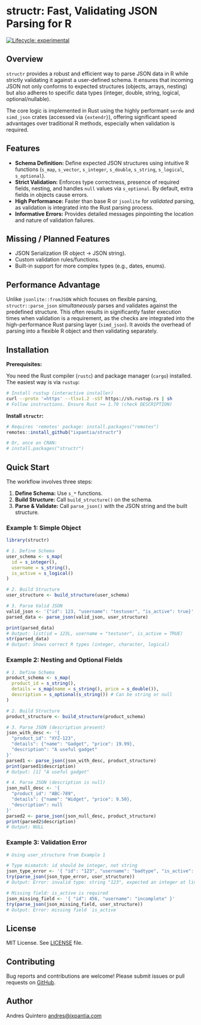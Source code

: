# structr: Fast, Validating JSON Parsing for R

[![Lifecycle: experimental](https://img.shields.io/badge/lifecycle-experimental-orange.svg)](https://lifecycle.r-lib.org/articles/stages.html#experimental)
<!-- Add build status/codecov badges here later -->

## Overview

`structr` provides a robust and efficient way to parse JSON data in R while strictly validating it against a user-defined schema. It ensures that incoming JSON not only conforms to expected structures (objects, arrays, nesting) but also adheres to specific data types (integer, double, string, logical, optional/nullable).

The core logic is implemented in Rust using the highly performant `serde` and `simd_json` crates (accessed via `{extendr}`), offering significant speed advantages over traditional R methods, especially when validation is required.

## Features

*   **Schema Definition:** Define expected JSON structures using intuitive R functions (`s_map`, `s_vector`, `s_integer`, `s_double`, `s_string`, `s_logical`, `s_optional`).
*   **Strict Validation:** Enforces type correctness, presence of required fields, nesting, and handles `null` values via `s_optional`. By default, extra fields in objects cause errors.
*   **High Performance:** Faster than base R or `jsonlite` for *validated* parsing, as validation is integrated into the Rust parsing process.
*   **Informative Errors:** Provides detailed messages pinpointing the location and nature of validation failures.

## Missing / Planned Features

*   JSON Serialization (R object -> JSON string).
*   Custom validation rules/functions.
*   Built-in support for more complex types (e.g., dates, enums).

## Performance Advantage

Unlike `jsonlite::fromJSON` which focuses on flexible parsing, `structr::parse_json` *simultaneously* parses and validates against the predefined structure. This often results in significantly faster execution times when validation is a requirement, as the checks are integrated into the high-performance Rust parsing layer (`simd_json`). It avoids the overhead of parsing into a flexible R object and then validating separately.

## Installation

**Prerequisites:**

You need the Rust compiler (`rustc`) and package manager (`cargo`) installed. The easiest way is via `rustup`:
```bash
# Install rustup (interactive installer)
curl --proto '=https' --tlsv1.2 -sSf https://sh.rustup.rs | sh
# Follow instructions. Ensure Rust >= 1.70 (check DESCRIPTION)
```

**Install `structr`:**

```R
# Requires 'remotes' package: install.packages("remotes")
remotes::install_github("ixpantia/structr")

# Or, once on CRAN:
# install.packages("structr")
```

## Quick Start

The workflow involves three steps:

1.  **Define Schema:** Use `s_*` functions.
2.  **Build Structure:** Call `build_structure()` on the schema.
3.  **Parse & Validate:** Call `parse_json()` with the JSON string and the built structure.

### Example 1: Simple Object

```R
library(structr)

# 1. Define Schema
user_schema <- s_map(
  id = s_integer(),
  username = s_string(),
  is_active = s_logical()
)

# 2. Build Structure
user_structure <- build_structure(user_schema)

# 3. Parse Valid JSON
valid_json <- '{"id": 123, "username": "testuser", "is_active": true}'
parsed_data <- parse_json(valid_json, user_structure)

print(parsed_data)
# Output: list(id = 123L, username = "testuser", is_active = TRUE)
str(parsed_data)
# Output: Shows correct R types (integer, character, logical)
```

### Example 2: Nesting and Optional Fields

```R
# 1. Define Schema
product_schema <- s_map(
  product_id = s_string(),
  details = s_map(name = s_string(), price = s_double()),
  description = s_optional(s_string()) # Can be string or null
)

# 2. Build Structure
product_structure <- build_structure(product_schema)

# 3. Parse JSON (description present)
json_with_desc <- '{
  "product_id": "XYZ-123",
  "details": {"name": "Gadget", "price": 19.99},
  "description": "A useful gadget"
}'
parsed1 <- parse_json(json_with_desc, product_structure)
print(parsed1$description)
# Output: [1] "A useful gadget"

# 4. Parse JSON (description is null)
json_null_desc <- '{
  "product_id": "ABC-789",
  "details": {"name": "Widget", "price": 9.50},
  "description": null
}'
parsed2 <- parse_json(json_null_desc, product_structure)
print(parsed2$description)
# Output: NULL
```

### Example 3: Validation Error

```R
# Using user_structure from Example 1

# Type mismatch: id should be integer, not string
json_type_error <- '{ "id": "123", "username": "badtype", "is_active": true }'
try(parse_json(json_type_error, user_structure))
# Output: Error: invalid type: string "123", expected an integer at line 1 column 13

# Missing field: is_active is required
json_missing_field <- '{ "id": 456, "username": "incomplete" }'
try(parse_json(json_missing_field, user_structure))
# Output: Error: missing field `is_active`
```

## License

MIT License. See [LICENSE](LICENSE.md) file.

## Contributing

Bug reports and contributions are welcome! Please submit issues or pull requests on [GitHub](https://github.com/ixpantia/structr).

## Author

Andres Quintero <andres@ixpantia.com>

